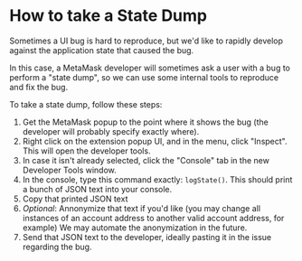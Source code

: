 # How to take a State Dump

Sometimes a UI bug is hard to reproduce, but we'd like to rapidly develop against the application state that caused the bug.

In this case, a MetaMask developer will sometimes ask a user with a bug to perform a "state dump", so we can use some internal tools to reproduce and fix the bug.

To take a state dump, follow these steps:

1.  Get the MetaMask popup to the point where it shows the bug (the developer will probably specify exactly where).
2.  Right click on the extension popup UI, and in the menu, click "Inspect". This will open the developer tools.
3.  In case it isn't already selected, click the "Console" tab in the new Developer Tools window.
4.  In the console, type this command exactly: `logState()`. This should print a bunch of JSON text into your console.
5.  Copy that printed JSON text
6.  _Optional_: Annonymize that text if you'd like (you may change all instances of an account address to another valid account address, for example) We may automate the anonymization in the future.
7.  Send that JSON text to the developer, ideally pasting it in the issue regarding the bug.
